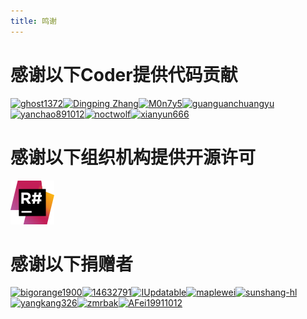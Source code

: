 ```yaml
---
title: 鸣谢
---
```


# 感谢以下Coder提供代码贡献

<p><a style="border:0" href="https://github.com/ghost1372" target="_blank" rel="noopener"><img width="120" height="120" src="https://avatars0.githubusercontent.com/u/9213496?s=400&amp;v=4" alt="ghost1372"></a><a style="border:0" href="https://github.com/DingpingZhang" target="_blank" rel="noopener"><img width="120" height="120" src="https://avatars0.githubusercontent.com/u/8541016?s=400&v=4" alt="Dingping Zhang"></a><a style="border:0" href="https://github.com/M0n7y5" target="_blank" rel="noopener"><img width="120" height="120" src="https://avatars0.githubusercontent.com/u/17201053?s=400&v=4" alt="M0n7y5"></a><a style="border:0" href="https://github.com/guanguanchuangyu" target="_blank" rel="noopener"><img width="120" height="120" src="https://avatars1.githubusercontent.com/u/25916858?s=400&v=4" alt="guanguanchuangyu"></a><a style="border:0" href="https://github.com/yanchao891012" target="_blank" rel="noopener"><img width="120" height="120" src="https://avatars0.githubusercontent.com/u/16846702?s=400&v=4" alt="yanchao891012"></a><a style="border:0" href="https://github.com/noctwolf" target="_blank" rel="noopener"><img width="120" height="120" src="https://avatars3.githubusercontent.com/u/21022467?s=400&v=4" alt="noctwolf"></a><a style="border:0" href="https://github.com/xianyun666" target="_blank" rel="noopener"><img width="120" height="120" src="https://avatars1.githubusercontent.com/u/22339210?s=400&v=4" alt="xianyun666"></a></p>

# 感谢以下组织机构提供开源许可

<p><a style="border:0" href="https://www.jetbrains.com/?from=HandyControl" target="_blank" rel="noopener"><img width="70" height="70" src="https://raw.githubusercontent.com/HandyOrg/HandyOrgResource/master/HandyControl/Resources/resharper_logo.png" alt="JetBrains"></a></p>

# 感谢以下捐赠者

<p><a style="border:0" href="https://github.com/bigorange1900" target="_blank" rel="noopener"><img width="120" height="120" src="https://avatars1.githubusercontent.com/u/49062011?s=400&v=4" alt="bigorange1900"></a><a style="border:0" href="https://github.com/14632791" target="_blank" rel="noopener"><img width="120" height="120" src="https://avatars3.githubusercontent.com/u/27358331?s=400&v=4" alt="14632791"></a><a style="border:0" href="https://github.com/IUpdatable" target="_blank" rel="noopener"><img width="120" height="120" src="https://avatars2.githubusercontent.com/u/51181716?s=400&v=4" alt="IUpdatable"></a><a style="border:0" href="https://github.com/maplewei" target="_blank" rel="noopener"><img width="120" height="120" src="https://avatars1.githubusercontent.com/u/13778095?s=400&v=4" alt="maplewei"></a><a style="border:0" href="https://github.com/sunshang-hl" target="_blank" rel="noopener"><img width="120" height="120" src="https://avatars1.githubusercontent.com/u/34593206?s=400&v=4" alt="sunshang-hl"></a><a style="border:0" href="https://github.com/yangkang326" target="_blank" rel="noopener"><img width="120" height="120" src="https://avatars1.githubusercontent.com/u/51224259?s=400&v=4" alt="yangkang326"></a><a style="border:0" href="https://github.com/zmrbak" target="_blank" rel="noopener"><img width="120" height="120" src="https://avatars3.githubusercontent.com/u/7257543?s=400&v=4" alt="zmrbak"></a><a style="border:0" href="https://github.com/AFei19911012" target="_blank" rel="noopener"><img width="120" height="120" src="https://avatars0.githubusercontent.com/u/31465314?s=400&v=4" alt="AFei19911012"></a></p>